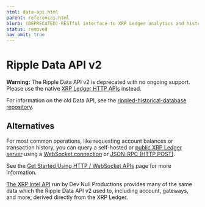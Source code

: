 ```yaml
---
html: data-api.html
parent: references.html
blurb: (DEPRECATED) RESTful interface to XRP Ledger analytics and historical data.
status: removed
nav_omit: true
---
```


# Ripple Data API v2

**Warning:** The Ripple Data API v2 is deprecated with no ongoing support. Please use the native [XRP Ledger HTTP APIs](http-websocket-apis.html) instead.

For information on the old Data API, see the [rippled-historical-database repository](https://github.com/ripple/rippled-historical-database).

## Alternatives

For most common operations, like requesting account balances or transaction history, you can query a self-hosted or [public XRP Ledger server](public-servers.html) using a [WebSocket connection](get-started-using-http-websocket-apis.html#websocket-api) or [JSON-RPC (HTTP POST)](get-started-using-http-websocket-apis.html#json-rpc).

See the [Get Started Using HTTP / WebSocket APIs](get-started-using-http-websocket-apis.html) page for more information.

[The XRP Intel API](https://xrpintel.com/api) run by Dev Null Productions provides many of the same data which the Ripple Data API v2 used to, including account, gateways, and more; derived directly from the XRP Ledger.
